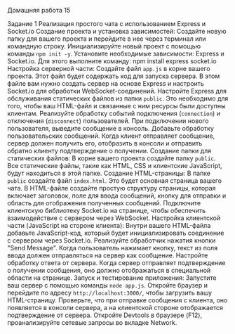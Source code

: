 Домашняя работа 15

Задание 1
Реализация простого чата с использованием Express и Socket.io
Создание проекта и установка зависимостей:
Создайте новую папку для вашего проекта и перейдите в нее через терминал или командную строку.
Инициализируйте новый проект с помощью команды `npm init -y`.
Установите необходимые зависимости: Express и Socket.io. Для этого выполните команду: npm install express socket.io
Настройка серверной части:
Создайте файл `app.js` в корне вашего проекта. Этот файл будет содержать код для запуска сервера.
В этом файле вам нужно создать сервер на основе Express и настроить Socket.io для обработки WebSocket-соединений.
Настройте Express для обслуживания статических файлов из папки `public`. Это необходимо для того, чтобы ваш HTML-файл и связанные с ним ресурсы были доступны клиентам.
Реализуйте обработку событий подключения (`connection`) и отключения (`disconnect`) пользователей. При подключении нового пользователя, выведите сообщение в консоль.
Добавьте обработку пользовательских сообщений. Когда клиент отправляет сообщение, сервер должен получить его, отобразить в консоли и отправить обратно клиенту подтверждение о получении.
Создание папки для статических файлов:
В корне вашего проекта создайте папку `public`. Все статические файлы, такие как HTML, CSS и клиентские JavaScript, будут находиться в этой папке.
Создание HTML-страницы:
В папке `public` создайте файл `index.html`. Это будет основная страница вашего чата.
В HTML-файле создайте простую структуру страницы, которая включает заголовок, поле для ввода сообщений, кнопку для отправки и область для отображения полученных сообщений.
Подключите клиентскую библиотеку Socket.io на странице, чтобы обеспечить взаимодействие с сервером через WebSocket.
Настройка клиентской части (JavaScript на стороне клиента):
Внутри вашего HTML-файла добавьте JavaScript-код, который будет инициализировать соединение с сервером через Socket.io.
Реализуйте обработчик нажатия кнопки "Send Message". Когда пользователь нажимает кнопку, текст из поля ввода должен отправляться на сервер как сообщение.
Настройте обработку ответа от сервера. Когда сервер отправляет подтверждение о получении сообщения, оно должно отображаться в специальной области на странице.
Запуск и тестирование приложения:
Запустите ваш сервер с помощью команды `node app.js`.
Откройте браузер и перейдите по адресу `http://localhost:3000/`, чтобы загрузить вашу HTML-страницу.
Проверьте, что при отправке сообщения с клиента, оно появляется в консоли сервера, а на клиентской стороне отображается подтверждение от сервера.
Откройте Devtools в браузере (F12), проанализируйте сетевые запросы во вкладке Network.


